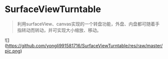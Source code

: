 # SurfaceViewTurntable

>利用surfaceView、canvas实现的一个转盘功能，外盘、内盘都可随着手指转动而转动，并可实现大小缩放、移动。

![] (https://github.com/yongli991581716/SurfaceViewTurntable/res/raw/master/pic.png)  

